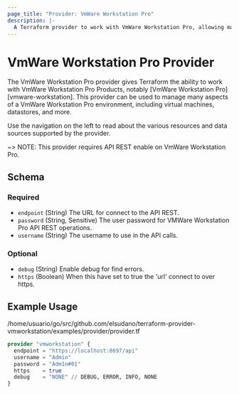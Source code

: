 ```yaml
---
page_title: "Provider: VmWare Workstation Pro"
description: |-
  A Terraform provider to work with VmWare Workstation Pro, allowing management of virtual machines and other VMware resources. Supports management through VmWare Workstation Pro.
---
```


# VmWare Workstation Pro Provider

The VmWare Workstation Pro provider gives Terraform the ability to work with VmWare Workstation Pro Products,
notably [VmWare Workstation Pro][vmware-workstation]. This provider can be used to manage many aspects of a
VmWare Workstation Pro environment, including virtual machines, datastores, and more.

Use the navigation on the left to read about the various resources and data sources supported by the provider.

~> NOTE: This provider requires API REST enable on VmWare Workstation Pro.

<!-- schema generated by tfplugindocs -->
## Schema

### Required

- `endpoint` (String) The URL for connect to the API REST.
- `password` (String, Sensitive) The user password for VMWare Workstation Pro API REST operations.
- `username` (String) The username to use in the API calls.

### Optional

- `debug` (String) Enable debug for find errors.
- `https` (Boolean) When this have set to true the 'url' connect to over https.

## Example Usage

/home/usuario/go/src/github.com/elsudano/terraform-provider-vmworkstation/examples/provider/provider.tf

```terraform
provider "vmworkstation" {
  endpoint = "https://localhost:8697/api"
  username = "Admin"
  password = "Adm1n#01"
  https    = true
  debug    = "NONE" // DEBUG, ERROR, INFO, NONE
}
```
